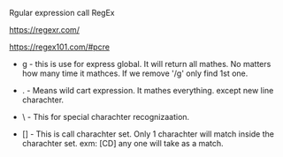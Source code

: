 Rgular expression call RegEx

https://regexr.com/

https://regex101.com/#pcre

* g - 
this is use for express global. It will return all mathes. No matters how many time it mathces. If we remove '/g' only find 1st one.

* . - 
Means wild cart expression. It mathes everything. except new line charachter. 

* \ - This for special charachter recognizaation.

* [] - This is call charachter set. Only 1 charachter will match inside the charachter set. exm: [CD] any one will take as a match.


